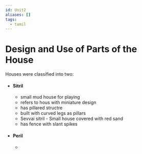 ```yaml
---
id: Unit2
aliases: []
tags:
  - tamil
---
```

# Design and Use of Parts of the House

Houses were classified into two:

- #### Sitril
  - small mud house for playing
  - refers to hous with miniature design
  - has pillared structre
  - built with curved legs as pillars
  - Sevvai sitril - Small house covered with red sand
  - has fence with slant spikes

- #### Peril
  - 

